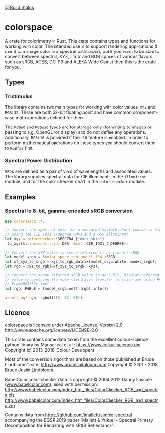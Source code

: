 [![Build Status](https://travis-ci.com/anderslanglands/colorspace-rs.svg?branch=master)](https://travis-ci.com/anderslanglands/colorspace-rs)

# colorspace

 A crate for colorimetry in Rust.
 This crate contains types and functions for working with color. The intended
 use is to support rendering applications (I use it to manage color in a spectral pathtracer), but if you want to be able to 
 convert between spectral, XYZ, L'a'b' and RGB spaces of various flavors such as
 sRGB, ACES, DCI P3 and ALEXA Wide Gamut then this is the crate for you.
 
 ## Types
 ### Tristimulus 
 The library contains two main types for working with color values: `XYZ` and `RGBf32`. These are both 32-bit floating point and have common component-wise math operations defined for them.

 The `RGBu8` and `RGBu16` types are for storage only (for writing to images or passing to e.g. OpenGL for display) and do not define any operations. Additionally, `RGBf16` is provided if the `f16` feature is enabled. In order to perform mathematical operations on these types you should convert them to `RGBf32` first.

 ### Spectral Power Distribution
 `SPD`s are defined as a pair of `Vec`s of wavelengths and associated values. The library supplies spectral data for CIE illuminants in the `illuminant` module, and for the color checker chart in the `color_checker` module.
 
 ## Examples
 ### Spectral to 8-bit, gamma-encoded sRGB conversion
 ```rust
use colorspace::*;

// Convert the spectral data for a measured MacBeth chart swatch to XYZ
// using the CIE 1931 2-degree CMFs and a D65 illuminant
let xyz = colorchecker::SPECTRAL["dark_skin"]
.to_xyz(&illuminant::spd::D65, &cmf::CIE_1931_2_DEGREE);

// Convert the XYZ value to scene-referred (i.e. linear) sRGB
let model_srgb = &color_space_rgb::model_f64::SRGB;
let xf_xyz_to_srgb = xyz_to_rgb_matrix(model_srgb.white, model_srgb);
let rgb = xyz_to_rgb(&xf_xyz_to_srgb, xyz);

// Convert the scene-referred sRGB value to an 8-bit, display-referred
// value by applying the opto-electrical transfer function and using RGBu8's
// From<RGBf32> impl
let rgb: RGBu8 = (model_srgb.oetf)(rgb).into();

assert_eq!(rgb, rgbu8(115, 82, 68));
 ```
 
 ## Licence
 colorspace is licensed under Apache License, Version 2.0
 http://www.apache.org/licenses/LICENSE-2.0
 
 This crate contains some data taken from the excellent colour-science python
 library by Mansencal et al.: <https://www.colour-science.org>
 Copyright (c) 2013-2018, Colour Developers
 
 Most of the conversion algorithms are based on those published at 
 Bruce Lindbloom's site: <http://www.brucelindbloom.com>
 Copyright © 2001 - 2018 Bruce Justin Lindbloom.
 
 BabelColor color-checker data is copyright © 2004‐2012 Danny Pascale (www.babelcolor.com); used with permission.
 <http://www.babelcolor.com/index_htm_files/ColorChecker_RGB_and_spectra.xls>
 <http://www.babelcolor.com/index_htm_files/ColorChecker_RGB_and_spectra.zip>

Contains data from https://github.com/imallett/simple-spectral accompanying the EGSR 2019 paper "Mallett & Yuksel - Spectral Primary Decomposition for Rendering with sRGB Reflectance". 
